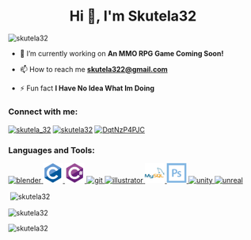 <h1 align="center">Hi 👋, I'm Skutela32</h1>
<p align="left"> <img src="https://komarev.com/ghpvc/?username=skutela32&label=Profile%20views&color=0e75b6&style=flat-square" alt="skutela32" /> </p>

- 🔭 I’m currently working on **An MMO RPG Game Coming Soon!**

- 📫 How to reach me **skutela322@gmail.com**

- ⚡ Fun fact **I Have No Idea What Im Doing**

<h3 align="left">Connect with me:</h3>
<p align="left">
<a href="https://instagram.com/skutela_32" target="blank"><img align="center" src="https://raw.githubusercontent.com/rahuldkjain/github-profile-readme-generator/master/src/images/icons/Social/instagram.svg" alt="skutela_32" height="30" width="40" /></a>
<a href="https://www.youtube.com/c/skutela32" target="blank"><img align="center" src="https://raw.githubusercontent.com/rahuldkjain/github-profile-readme-generator/master/src/images/icons/Social/youtube.svg" alt="skutela32" height="30" width="40" /></a>
<a href="https://discord.gg/DqtNzP4PJC" target="blank"><img align="center" src="https://raw.githubusercontent.com/rahuldkjain/github-profile-readme-generator/master/src/images/icons/Social/discord.svg" alt="DqtNzP4PJC" height="30" width="40" /></a>
</p>

<h3 align="left">Languages and Tools:</h3>
<p align="left"> <a href="https://www.blender.org/" target="_blank" rel="noreferrer"> <img src="https://download.blender.org/branding/community/blender_community_badge_white.svg" alt="blender" width="40" height="40"/> </a> <a href="https://www.cprogramming.com/" target="_blank" rel="noreferrer"> <img src="https://raw.githubusercontent.com/devicons/devicon/master/icons/c/c-original.svg" alt="c" width="40" height="40"/> </a> <a href="https://www.w3schools.com/cs/" target="_blank" rel="noreferrer"> <img src="https://raw.githubusercontent.com/devicons/devicon/master/icons/csharp/csharp-original.svg" alt="csharp" width="40" height="40"/> </a> <a href="https://git-scm.com/" target="_blank" rel="noreferrer"> <img src="https://www.vectorlogo.zone/logos/git-scm/git-scm-icon.svg" alt="git" width="40" height="40"/> </a> <a href="https://www.adobe.com/in/products/illustrator.html" target="_blank" rel="noreferrer"> <img src="https://www.vectorlogo.zone/logos/adobe_illustrator/adobe_illustrator-icon.svg" alt="illustrator" width="40" height="40"/> </a> <a href="https://www.mysql.com/" target="_blank" rel="noreferrer"> <img src="https://raw.githubusercontent.com/devicons/devicon/master/icons/mysql/mysql-original-wordmark.svg" alt="mysql" width="40" height="40"/> </a> <a href="https://www.photoshop.com/en" target="_blank" rel="noreferrer"> <img src="https://raw.githubusercontent.com/devicons/devicon/master/icons/photoshop/photoshop-line.svg" alt="photoshop" width="40" height="40"/> </a> <a href="https://unity.com/" target="_blank" rel="noreferrer"> <img src="https://www.vectorlogo.zone/logos/unity3d/unity3d-icon.svg" alt="unity" width="40" height="40"/> </a> <a href="https://unrealengine.com/" target="_blank" rel="noreferrer"> <img src="https://raw.githubusercontent.com/kenangundogan/fontisto/036b7eca71aab1bef8e6a0518f7329f13ed62f6b/icons/svg/brand/unreal-engine.svg" alt="unreal" width="40" height="40"/> </a> </p>


<p>&nbsp;<img align="center" src="https://github-readme-stats-skutela32s-projects.vercel.app/api?username=skutela32&show_icons=true&theme=dark&locale=en" alt="skutela32" /></p>

<p><img align="center" src="https://github-readme-streak-stats.herokuapp.com/?user=skutela32&theme=dark" alt="skutela32" /></p>

<p><img align="left" src="https://github-readme-stats-skutela32s-projects.vercel.app/api/top-langs?username=skutela32&show_icons=true&theme=dark&locale=en&layout=compact" alt="skutela32" /></p>
